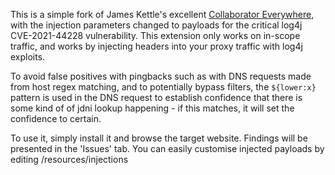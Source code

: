 This is a simple fork of James Kettle's excellent [Collaborator Everywhere](https://github.com/PortSwigger/collaborator-everywhere/), with the injection parameters changed to payloads for the critical log4j CVE-2021-44228 vulnerability. This extension only works on in-scope traffic, and works by injecting headers into your proxy traffic with log4j exploits. 

To avoid false positives with pingbacks such as with DNS requests made from host regex matching, and to potentially bypass filters, the `${lower:x}` pattern is used in the DNS request to establish confidence that there is some kind of of jdni lookup happening - if this matches, it will set the confidence to certain. 

To use it, simply install it and browse the target website. Findings will be presented in the 'Issues' tab. You can easily customise injected payloads by editing /resources/injections
